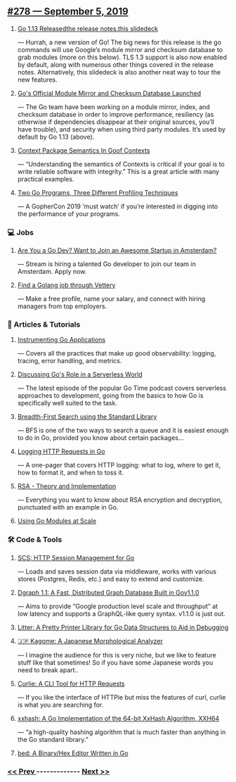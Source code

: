 ## [#278 — September 5, 2019](https://golangweekly.com/issues/278)

1. [Go 1.13 Releasedthe release notes.this slidedeck](https://golangweekly.com/link/69492/web)

     — Hurrah, a new version of Go! The big news for this release is the go commands will use Google’s module mirror and checksum database to grab modules (more on this below). TLS 1.3 support is also now enabled by default, along with numerous other things covered in the release notes. Alternatively, this slidedeck is also another neat way to tour the new features.
1. [Go's Official Module Mirror and Checksum Database Launched](https://golangweekly.com/link/69495/web)

     — The Go team have been working on a module mirror, index, and checksum database in order to improve performance, resiliency (as otherwise if dependencies disappear at their original sources, you’ll have trouble), and security when using third party modules. It’s used by default by Go 1.13 (above).
1. [Context Package Semantics In Goof Contexts](https://golangweekly.com/link/69497/web)

     — “Understanding the semantics of Contexts is critical if your goal is to write reliable software with integrity.” This is a great article with many practical examples.
1. [Two Go Programs, Three Different Profiling Techniques](https://golangweekly.com/link/69498/web)

     — A GopherCon 2019 ‘must watch’ if you’re interested in digging into the performance of your programs.
### 💻 Jobs

1. [Are You a Go Dev? Want to Join an Awesome Startup in Amsterdam?](https://golangweekly.com/link/69499/web)

     — Stream is hiring a talented Go developer to join our team in Amsterdam. Apply now.

1. [Find a Golang job through Vettery](https://golangweekly.com/link/69500/web)

     — Make a free profile, name your salary, and connect with hiring managers from top employers.
### 📘 Articles & Tutorials

1. [Instrumenting Go Applications](https://golangweekly.com/link/69501/web)

     — Covers all the practices that make up good observability: logging, tracing, error handling, and metrics.
1. [Discussing Go's Role in a Serverless World](https://golangweekly.com/link/69502/web)

     — The latest episode of the popular Go Time podcast covers serverless approaches to development, going from the basics to how Go is specifically well suited to the task.
1. [Breadth-First Search using the Standard Library](https://golangweekly.com/link/69505/web)

     — BFS is one of the two ways to search a queue and it is easiest enough to do in Go, provided you know about certain packages…
1. [Logging HTTP Requests in Go](https://golangweekly.com/link/69507/web)

     — A one-pager that covers HTTP logging: what to log, where to get it, how to format it, and when to toss it.
1. [RSA - Theory and Implementation](https://golangweekly.com/link/69509/web)

     — Everything you want to know about RSA encryption and decryption, punctuated with an example in Go.
1. [Using Go Modules at Scale](https://golangweekly.com/link/69511/web)

### 🛠 Code & Tools

1. [SCS: HTTP Session Management for Go](https://golangweekly.com/link/69513/web)

     — Loads and saves session data via middleware, works with various stores (Postgres, Redis, etc.) and easy to extend and customize.
1. [Dgraph 1.1: A Fast, Distributed Graph Database Built in Gov1.1.0](https://golangweekly.com/link/69515/web)

     — Aims to provide “Google production level scale and throughput” at low latency and supports a GraphQL-like query syntax. v1.1.0 is just out.
1. [Litter: A Pretty Printer Library for Go Data Structures to Aid in Debugging](https://golangweekly.com/link/69519/web)

1. [🇯🇵 Kagome: A Japanese Morphological Analyzer](https://golangweekly.com/link/69520/web)

     — I imagine the audience for this is very niche, but we like to feature stuff like that sometimes! So if you have some Japanese words you need to break apart..
1. [Curlie: A CLI Tool for HTTP Requests](https://golangweekly.com/link/69521/web)

     — If you like the interface of HTTPie but miss the features of curl, curlie is what you are searching for.
1. [xxhash: A Go Implementation of the 64-bit XxHash Algorithm, XXH64](https://golangweekly.com/link/69522/web)

     — “a high-quality hashing algorithm that is much faster than anything in the Go standard library.”
1. [bed: A Binary/Hex Editor Written in Go](https://golangweekly.com/link/69523/web)


### [ << Prev ](golangweekly-277.md) ------------- [ Next >> ](golangweekly-279.md)